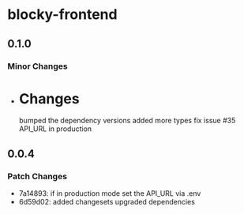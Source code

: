 # blocky-frontend

## 0.1.0

### Minor Changes

- # Changes

  bumped the dependency versions
  added more types
  fix issue #35 API_URL in production

## 0.0.4

### Patch Changes

- 7a14893: if in production mode set the API_URL via .env
- 6d59d02: added changesets
  upgraded dependencies
